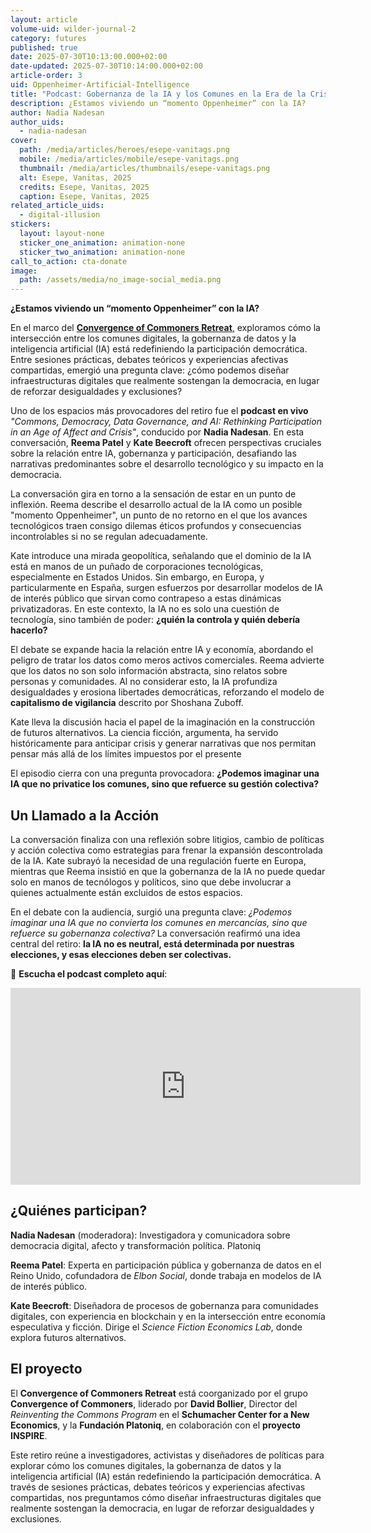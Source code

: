 ```yaml
---
layout: article
volume-uid: wilder-journal-2
category: futures
published: true
date: 2025-07-30T10:13:00.000+02:00
date-updated: 2025-07-30T10:14:00.000+02:00
article-order: 3
uid: Oppenheimer-Artificial-Intelligence
title: "Podcast: Gobernanza de la IA y los Comunes en la Era de la Crisis "
description: ¿Estamos viviendo un “momento Oppenheimer” con la IA?
author: Nadia Nadesan
author_uids:
  - nadia-nadesan
cover:
  path: /media/articles/heroes/esepe-vanitags.png
  mobile: /media/articles/mobile/esepe-vanitags.png
  thumbnail: /media/articles/thumbnails/esepe-vanitags.png
  alt: Esepe, Vanitas, 2025
  credits: Esepe, Vanitas, 2025
  caption: Esepe, Vanitas, 2025
related_article_uids:
  - digital-illusion
stickers:
  layout: layout-none
  sticker_one_animation: animation-none
  sticker_two_animation: animation-none
call_to_action: cta-donate
image:
  path: /assets/media/no_image-social_media.png
---
```

**¿Estamos viviendo un “momento Oppenheimer” con la IA?**

En el marco del [**Convergence of Commoners Retreat**,](https://openspaces.platoniq.net/conferences/convergenceRetreat) exploramos cómo la intersección entre los comunes digitales, la gobernanza de datos y la inteligencia artificial (IA) está redefiniendo la participación democrática. Entre sesiones prácticas, debates teóricos y experiencias afectivas compartidas, emergió una pregunta clave: ¿cómo podemos diseñar infraestructuras digitales que realmente sostengan la democracia, en lugar de reforzar desigualdades y exclusiones?

Uno de los espacios más provocadores del retiro fue el **podcast en vivo** *"Commons, Democracy, Data Governance, and AI: Rethinking Participation in an Age of Affect and Crisis"*, conducido por **Nadia Nadesan**. En esta conversación, **Reema Patel** y **Kate Beecroft** ofrecen perspectivas cruciales sobre la relación entre IA, gobernanza y participación, desafiando las narrativas predominantes sobre el desarrollo tecnológico y su impacto en la democracia.

La conversación gira en torno a la sensación de estar en un punto de inflexión. Reema describe el desarrollo actual de la IA como un posible "momento Oppenheimer", un punto de no retorno en el que los avances tecnológicos traen consigo dilemas éticos profundos y consecuencias incontrolables si no se regulan adecuadamente.

Kate introduce una mirada geopolítica, señalando que el dominio de la IA está en manos de un puñado de corporaciones tecnológicas, especialmente en Estados Unidos. Sin embargo, en Europa, y particularmente en España, surgen esfuerzos por desarrollar modelos de IA de interés público que sirvan como contrapeso a estas dinámicas privatizadoras. En este contexto, la IA no es solo una cuestión de tecnología, sino también de poder: **¿quién la controla y quién debería hacerlo?**

El debate se expande hacia la relación entre IA y economía, abordando el peligro de tratar los datos como meros activos comerciales. Reema advierte que los datos no son solo información abstracta, sino relatos sobre personas y comunidades. Al no considerar esto, la IA profundiza desigualdades y erosiona libertades democráticas, reforzando el modelo de **capitalismo de vigilancia** descrito por Shoshana Zuboff. 

Kate lleva la discusión hacia el papel de la imaginación en la construcción de futuros alternativos. La ciencia ficción, argumenta, ha servido históricamente para anticipar crisis y generar narrativas que nos permitan pensar más allá de los límites impuestos por el presente

El episodio cierra con una pregunta provocadora: **¿Podemos imaginar una IA que no privatice los comunes, sino que refuerce su gestión colectiva?**

## **Un Llamado a la Acción**

La conversación finaliza con una reflexión sobre litigios, cambio de políticas y acción colectiva como estrategias para frenar la expansión descontrolada de la IA. Kate subrayó la necesidad de una regulación fuerte en Europa, mientras que Reema insistió en que la gobernanza de la IA no puede quedar solo en manos de tecnólogos y políticos, sino que debe involucrar a quienes actualmente están excluidos de estos espacios.

En el debate con la audiencia, surgió una pregunta clave: *¿Podemos imaginar una IA que no convierta los comunes en mercancías, sino que refuerce su gobernanza colectiva?* La conversación reafirmó una idea central del retiro: **la IA no es neutral, está determinada por nuestras elecciones, y esas elecciones deben ser colectivas.**

📌 **Escucha el podcast completo aquí**: 

<iframe width="560" height="315" src="https://www.youtube.com/embed/MJ9tsA572Go?si=8CXutkBnfgCJJA2i" title="YouTube video player" frameborder="0" allow="accelerometer; autoplay; clipboard-write; encrypted-media; gyroscope; picture-in-picture; web-share" referrerpolicy="strict-origin-when-cross-origin" allowfullscreen></iframe>

## **¿Quiénes participan?**

**Nadia Nadesan** (moderadora): Investigadora y comunicadora sobre democracia digital, afecto y transformación política. Platoniq

**Reema Patel**: Experta en participación pública y gobernanza de datos en el Reino Unido, cofundadora de *Elbon Social*, donde trabaja en modelos de IA de interés público.

**Kate Beecroft**: Diseñadora de procesos de gobernanza para comunidades digitales, con experiencia en blockchain y en la intersección entre economía especulativa y ficción. Dirige el *Science Fiction Economics Lab*, donde explora futuros alternativos.

## **El proyecto**

El **Convergence of Commoners Retreat** está coorganizado por el grupo **Convergence of Commoners**, liderado por **David Bollier**, Director del *Reinventing the Commons Program* en el **Schumacher Center for a New Economics**, y la **Fundación Platoniq**, en colaboración con el **proyecto INSPIRE**.

Este retiro reúne a investigadores, activistas y diseñadores de políticas para explorar cómo los comunes digitales, la gobernanza de datos y la inteligencia artificial (IA) están redefiniendo la participación democrática. A través de sesiones prácticas, debates teóricos y experiencias afectivas compartidas, nos preguntamos cómo diseñar infraestructuras digitales que realmente sostengan la democracia, en lugar de reforzar desigualdades y exclusiones.
